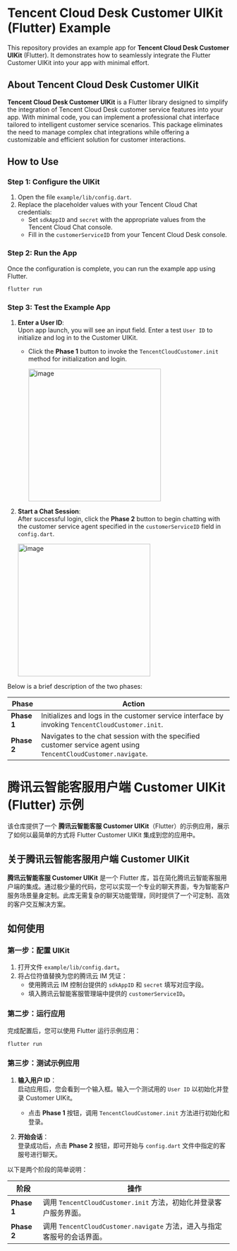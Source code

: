 # Tencent Cloud Desk Customer UIKit (Flutter) Example

This repository provides an example app for **Tencent Cloud Desk Customer UIKit** (Flutter). It demonstrates how to seamlessly integrate the Flutter Customer UIKit into your app with minimal effort.

## About Tencent Cloud Desk Customer UIKit

**Tencent Cloud Desk Customer UIKit** is a Flutter library designed to simplify the integration of Tencent Cloud Desk customer service features into your app. With minimal code, you can implement a professional chat interface tailored to intelligent customer service scenarios. This package eliminates the need to manage complex chat integrations while offering a customizable and efficient solution for customer interactions.

## How to Use

### Step 1: Configure the UIKit

1. Open the file `example/lib/config.dart`.
2. Replace the placeholder values with your Tencent Cloud Chat credentials:
    - Set `sdkAppID` and `secret` with the appropriate values from the Tencent Cloud Chat console.
    - Fill in the `customerServiceID` from your Tencent Cloud Desk console.

### Step 2: Run the App

Once the configuration is complete, you can run the example app using Flutter.

```bash
flutter run
```

### Step 3: Test the Example App

1. **Enter a User ID**:  
   Upon app launch, you will see an input field. Enter a test `User ID` to initialize and log in to the Customer UIKit.
    - Click the **Phase 1** button to invoke the `TencentCloudCustomer.init` method for initialization and login.
   
      <img src="https://github.com/user-attachments/assets/a0743e54-5450-4c1a-93ac-e0774934a91a" alt="image" width="300">


2. **Start a Chat Session**:  
   After successful login, click the **Phase 2** button to begin chatting with the customer service agent specified in the `customerServiceID` field in `config.dart`.

    <img src="https://github.com/user-attachments/assets/62cd6a6a-02cb-46dd-b112-7b10a942c031" alt="image" width="300">


Below is a brief description of the two phases:

| **Phase**        | **Action**                                                                                                     |
|-------------------|---------------------------------------------------------------------------------------------------------------|
| **Phase 1**       | Initializes and logs in the customer service interface by invoking `TencentCloudCustomer.init`.                |
| **Phase 2**       | Navigates to the chat session with the specified customer service agent using `TencentCloudCustomer.navigate`. |


# 腾讯云智能客服用户端 Customer UIKit (Flutter) 示例

该仓库提供了一个 **腾讯云智能客服 Customer UIKit**（Flutter）的示例应用，展示了如何以最简单的方式将 Flutter Customer UIKit 集成到您的应用中。

## 关于腾讯云智能客服用户端 Customer UIKit

**腾讯云智能客服 Customer UIKit** 是一个 Flutter 库，旨在简化腾讯云智能客服用户端的集成。通过极少量的代码，您可以实现一个专业的聊天界面，专为智能客户服务场景量身定制。此库无需复杂的聊天功能管理，同时提供了一个可定制、高效的客户交互解决方案。

## 如何使用

### 第一步：配置 UIKit

1. 打开文件 `example/lib/config.dart`。
2. 将占位符值替换为您的腾讯云 IM 凭证：
    - 使用腾讯云 IM 控制台提供的 `sdkAppID` 和 `secret` 填写对应字段。
    - 填入腾讯云智能客服管理端中提供的 `customerServiceID`。

### 第二步：运行应用

完成配置后，您可以使用 Flutter 运行示例应用：

```bash
flutter run
```

### 第三步：测试示例应用

1. **输入用户 ID**：  
   启动应用后，您会看到一个输入框。输入一个测试用的 `User ID` 以初始化并登录 Customer UIKit。
    - 点击 **Phase 1** 按钮，调用 `TencentCloudCustomer.init` 方法进行初始化和登录。

2. **开始会话**：  
   登录成功后，点击 **Phase 2** 按钮，即可开始与 `config.dart` 文件中指定的客服号进行聊天。

以下是两个阶段的简单说明：

| **阶段**       | **操作**                                                                                     |
|----------------|---------------------------------------------------------------------------------------------|
| **Phase 1**   | 调用 `TencentCloudCustomer.init` 方法，初始化并登录客户服务界面。                              |
| **Phase 2**   | 调用 `TencentCloudCustomer.navigate` 方法，进入与指定客服号的会话界面。                         |
